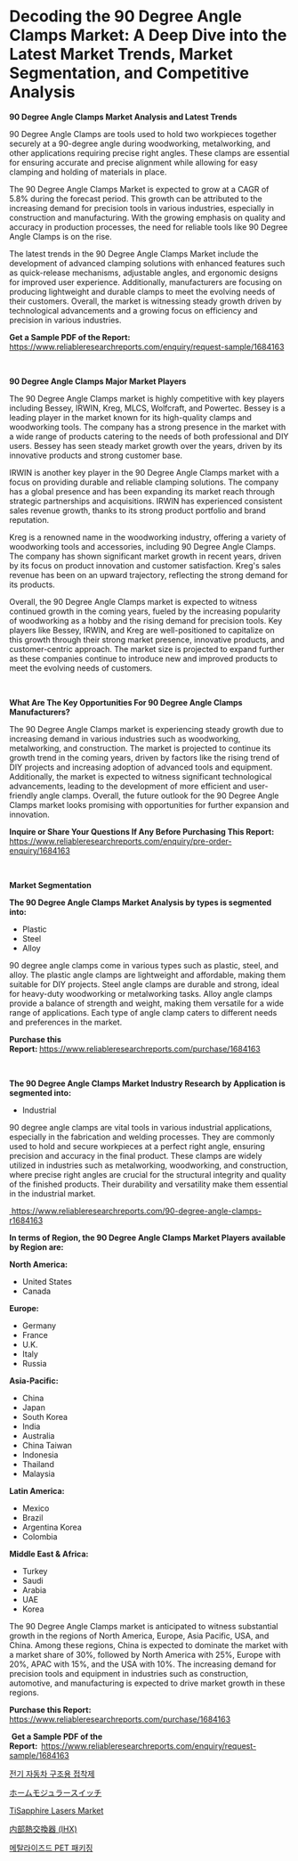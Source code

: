 <p><h1>Decoding the 90 Degree Angle Clamps Market: A Deep Dive into the Latest Market Trends, Market Segmentation, and Competitive Analysis</h1></p><p><strong>90 Degree Angle Clamps Market Analysis and Latest Trends</strong></p>
<p><p>90 Degree Angle Clamps are tools used to hold two workpieces together securely at a 90-degree angle during woodworking, metalworking, and other applications requiring precise right angles. These clamps are essential for ensuring accurate and precise alignment while allowing for easy clamping and holding of materials in place.</p><p>The 90 Degree Angle Clamps Market is expected to grow at a CAGR of 5.8% during the forecast period. This growth can be attributed to the increasing demand for precision tools in various industries, especially in construction and manufacturing. With the growing emphasis on quality and accuracy in production processes, the need for reliable tools like 90 Degree Angle Clamps is on the rise.</p><p>The latest trends in the 90 Degree Angle Clamps Market include the development of advanced clamping solutions with enhanced features such as quick-release mechanisms, adjustable angles, and ergonomic designs for improved user experience. Additionally, manufacturers are focusing on producing lightweight and durable clamps to meet the evolving needs of their customers. Overall, the market is witnessing steady growth driven by technological advancements and a growing focus on efficiency and precision in various industries.</p></p>
<p><strong>Get a Sample PDF of the Report:&nbsp;</strong> <a href="https://www.reliableresearchreports.com/enquiry/request-sample/1684163">https://www.reliableresearchreports.com/enquiry/request-sample/1684163</a></p>
<p>&nbsp;</p>
<p><strong>90 Degree Angle Clamps Major Market Players</strong></p>
<p><p>The 90 Degree Angle Clamps market is highly competitive with key players including Bessey, IRWIN, Kreg, MLCS, Wolfcraft, and Powertec. Bessey is a leading player in the market known for its high-quality clamps and woodworking tools. The company has a strong presence in the market with a wide range of products catering to the needs of both professional and DIY users. Bessey has seen steady market growth over the years, driven by its innovative products and strong customer base.</p><p>IRWIN is another key player in the 90 Degree Angle Clamps market with a focus on providing durable and reliable clamping solutions. The company has a global presence and has been expanding its market reach through strategic partnerships and acquisitions. IRWIN has experienced consistent sales revenue growth, thanks to its strong product portfolio and brand reputation.</p><p>Kreg is a renowned name in the woodworking industry, offering a variety of woodworking tools and accessories, including 90 Degree Angle Clamps. The company has shown significant market growth in recent years, driven by its focus on product innovation and customer satisfaction. Kreg's sales revenue has been on an upward trajectory, reflecting the strong demand for its products.</p><p>Overall, the 90 Degree Angle Clamps market is expected to witness continued growth in the coming years, fueled by the increasing popularity of woodworking as a hobby and the rising demand for precision tools. Key players like Bessey, IRWIN, and Kreg are well-positioned to capitalize on this growth through their strong market presence, innovative products, and customer-centric approach. The market size is projected to expand further as these companies continue to introduce new and improved products to meet the evolving needs of customers.</p></p>
<p>&nbsp;</p>
<p><strong>What Are The Key Opportunities For 90 Degree Angle Clamps Manufacturers?</strong></p>
<p><p>The 90 Degree Angle Clamps market is experiencing steady growth due to increasing demand in various industries such as woodworking, metalworking, and construction. The market is projected to continue its growth trend in the coming years, driven by factors like the rising trend of DIY projects and increasing adoption of advanced tools and equipment. Additionally, the market is expected to witness significant technological advancements, leading to the development of more efficient and user-friendly angle clamps. Overall, the future outlook for the 90 Degree Angle Clamps market looks promising with opportunities for further expansion and innovation.</p></p>
<p><strong>Inquire or Share Your Questions If Any Before Purchasing This Report:</strong> <a href="https://www.reliableresearchreports.com/enquiry/pre-order-enquiry/1684163">https://www.reliableresearchreports.com/enquiry/pre-order-enquiry/1684163</a></p>
<p>&nbsp;</p>
<p><strong>Market Segmentation</strong></p>
<p><strong>The 90 Degree Angle Clamps Market Analysis by types is segmented into:</strong></p>
<p><ul><li>Plastic</li><li>Steel</li><li>Alloy</li></ul></p>
<p><p>90 degree angle clamps come in various types such as plastic, steel, and alloy. The plastic angle clamps are lightweight and affordable, making them suitable for DIY projects. Steel angle clamps are durable and strong, ideal for heavy-duty woodworking or metalworking tasks. Alloy angle clamps provide a balance of strength and weight, making them versatile for a wide range of applications. Each type of angle clamp caters to different needs and preferences in the market.</p></p>
<p><strong>Purchase this Report:&nbsp;</strong><a href="https://www.reliableresearchreports.com/purchase/1684163">https://www.reliableresearchreports.com/purchase/1684163</a></p>
<p>&nbsp;</p>
<p><strong>The 90 Degree Angle Clamps Market Industry Research by Application is segmented into:</strong></p>
<p><ul><li>Industrial</li></ul></p>
<p><p>90 degree angle clamps are vital tools in various industrial applications, especially in the fabrication and welding processes. They are commonly used to hold and secure workpieces at a perfect right angle, ensuring precision and accuracy in the final product. These clamps are widely utilized in industries such as metalworking, woodworking, and construction, where precise right angles are crucial for the structural integrity and quality of the finished products. Their durability and versatility make them essential in the industrial market.</p></p>
<p><a href="https://www.reliableresearchreports.com/90-degree-angle-clamps-r1684163">&nbsp;https://www.reliableresearchreports.com/90-degree-angle-clamps-r1684163</a></p>
<p><strong>In terms of Region, the 90 Degree Angle Clamps Market Players available by Region are:</strong></p>
<p>
    <p> <strong> North America: </strong>
        <ul>
            <li>United States</li>
            <li>Canada</li>
        </ul>
        </p> 
    <p> <strong> Europe: </strong>
        <ul>
            <li>Germany</li>
            <li>France</li>
            <li>U.K.</li>
            <li>Italy</li>
            <li>Russia</li>
        </ul>
        </p> 
    <p> <strong> Asia-Pacific: </strong>
        <ul>
            <li>China</li>
            <li>Japan</li>
            <li>South Korea</li>
            <li>India</li>
            <li>Australia</li>
            <li>China Taiwan</li>
            <li>Indonesia</li>
            <li>Thailand</li>
            <li>Malaysia</li>
        </ul>
        </p> 
    <p> <strong> Latin America: </strong>
        <ul>
            <li>Mexico</li>
            <li>Brazil</li>
            <li>Argentina Korea</li>
            <li>Colombia</li>
        </ul>
        </p> 
    <p> <strong> Middle East & Africa: </strong>
        <ul>
            <li>Turkey</li>
            <li>Saudi</li>
            <li>Arabia</li>
            <li>UAE</li>
            <li>Korea</li>
        </ul>
    </p>
    </p>
<p><p>The 90 Degree Angle Clamps market is anticipated to witness substantial growth in the regions of North America, Europe, Asia Pacific, USA, and China. Among these regions, China is expected to dominate the market with a market share of 30%, followed by North America with 25%, Europe with 20%, APAC with 15%, and the USA with 10%. The increasing demand for precision tools and equipment in industries such as construction, automotive, and manufacturing is expected to drive market growth in these regions.</p></p>
<p><strong>Purchase this Report: </strong><a href="https://www.reliableresearchreports.com/purchase/1684163">https://www.reliableresearchreports.com/purchase/1684163</a></p>
<p>&nbsp;<strong>Get a Sample PDF of the Report:&nbsp;&nbsp;</strong><a href="https://www.reliableresearchreports.com/enquiry/request-sample/1684163">https://www.reliableresearchreports.com/enquiry/request-sample/1684163</a></p>
<p><strong></strong></p>
<p><p><a href="https://github.com/jimahmed0511/Market-Research-Report-List-1/blob/main/8817145104476.md">전기 자동차 구조용 접착제</a></p><p><a href="https://github.com/EstelWisozk1/Market-Research-Report-List-2/blob/main/8853365109646.md">ホームモジュラースイッチ</a></p><p><a href="https://issuu.com/reportprime-2/docs/tisapphire-lasers-market-size-2030.pptx">TiSapphire Lasers Market</a></p><p><a href="https://github.com/andym141978/Market-Research-Report-List-1/blob/main/5805615109647.md">内部熱交換器 (IHX)</a></p><p><a href="https://github.com/rustymarie2024/Market-Research-Report-List-1/blob/main/3645044104475.md">메탈라이즈드 PET 패키징</a></p></p>